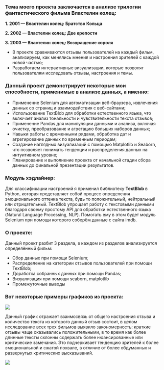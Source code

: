 ### Тема моего проекта заключается в анализе трилогии фантастического фильма Властелин колец:
**1. 2001 — Властелин колец: Братство Кольца**

**2. 2002 — Властелин колец: Две крепости**

**3. 2003 — Властелин колец: Возвращение короля**

* В проекте сравниваются отзывы пользователей на каждый фильм, анализируем, как менялись мнения и настроения зрителей с каждой новой частью;
* Разработаем интерактивные визуализации, которые позволят пользователям исследовать отзывы, настроения и темы.

### Данный проект демонстрирует некоторые мои способности, применимые в анализе данных, а именно:
* Применение Selenium для автоматизации веб-браузера, извлечения данных со страниц и взаимодействия с веб-сайтами;
* Использование TextBlob для обработки естественного языка, что включает анализ тональности и чувствительности текста отзывов;
* Применение Pandas для манипуляции данными и анализа, включая очистку, преобразование и агрегацию больших наборов данных;
* Навыки работы с временными рядами, обработка дат и агрегирование данных по временным периодам;
* Создание наглядных визуализаций с помощью Matplotlib и Seaborn, что позволяет понимать тенденции и распределения данных на интуитивном уровне;
* Планирование и выполнение проекта от начальной стадии сбора данных до финальной презентации результатов.

### Модуль хэдлайнер:
Для классификации настроений я применил библиотеку **TextBlob** в Python, которая представляет собой процесс определения эмоционального оттенка текста, будь то положительный, нейтральный или отрицательный. TextBlob упрощает работу с текстовыми данными благодаря своему простому API для обработки естественного языка (Natural Language Processing, NLP). Помогать ему в этом будет модуль Selenium при помощи которого соберём данные с сайта imdb.

### О проекте:
Данный проект разбит 3 раздела, в каждом из разделов анализируется определённый фильм:
* Сбор данных при помощи Selenium;
* Распределение на категории отзывов пользователей при помощи TextBlob;
* Доработка собранных данных при помощи Pandas;
* Визуализация при помощи seaborn, matplotlib
* Промежуточные выводы

### Вот некоторые примеры графиков из проекта:
![](https://github.com/datamagical/portfolio/blob/main/The_lord_of_the_rings/images/1-1.png?raw=true)

Данный график отражает взаимосвязь от общего настроения отзыва и количество текста из которого данный отзыв состоит, в целом исследование всех трех фильмов выявило закономерность: краткие отзывы чаще оказывались положительными, в то время как более длинные тексты склонны содержать более нюансированные или критические замечания. Это подчеркивает тенденцию зрителей к более эмоциональной и сжатой похвале, в отличие от более обдуманных и развернутых критических высказываний.

![](https://github.com/datamagical/portfolio/blob/main/The_lord_of_the_rings/images/1-2.png)


